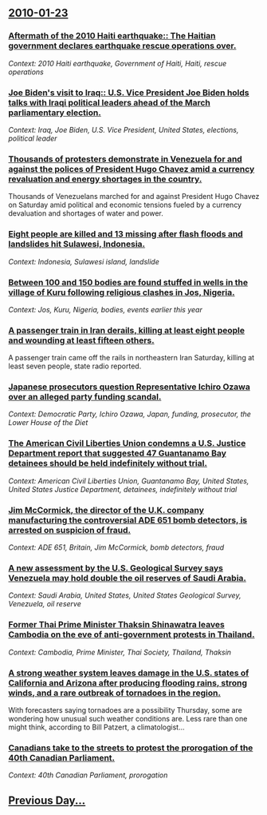 ## [2010-01-23](/news/2010/01/23/index.md)

### [Aftermath of the 2010 Haiti earthquake:: The Haitian government declares earthquake rescue operations over. ](/news/2010/01/23/aftermath-of-the-2010-haiti-earthquake-the-haitian-government-declares-earthquake-rescue-operations-over.md)
_Context: 2010 Haiti earthquake, Government of Haiti, Haiti, rescue operations_

### [Joe Biden's visit to Iraq:: U.S. Vice President Joe Biden holds talks with Iraqi political leaders ahead of the March parliamentary election. ](/news/2010/01/23/joe-biden-s-visit-to-iraq-u-s-vice-president-joe-biden-holds-talks-with-iraqi-political-leaders-ahead-of-the-march-parliamentary-election.md)
_Context: Iraq, Joe Biden, U.S. Vice President, United States, elections, political leader_

### [Thousands of protesters demonstrate in Venezuela for and against the polices of President Hugo Chavez amid a currency revaluation and energy shortages in the country. ](/news/2010/01/23/thousands-of-protesters-demonstrate-in-venezuela-for-and-against-the-polices-of-president-hugo-cha-vez-amid-a-currency-revaluation-and-energ.md)
Thousands of Venezuelans marched for and against President Hugo Chavez on Saturday amid political and economic tensions fueled by a currency devaluation and shortages of water and power.

### [Eight people are killed and 13 missing after flash floods and landslides hit Sulawesi, Indonesia. ](/news/2010/01/23/eight-people-are-killed-and-13-missing-after-flash-floods-and-landslides-hit-sulawesi-indonesia.md)
_Context: Indonesia, Sulawesi island, landslide_

### [Between 100 and 150 bodies are found stuffed in wells in the village of Kuru following religious clashes in Jos, Nigeria. ](/news/2010/01/23/between-100-and-150-bodies-are-found-stuffed-in-wells-in-the-village-of-kuru-following-religious-clashes-in-jos-nigeria.md)
_Context: Jos, Kuru, Nigeria, bodies, events earlier this year_

### [A passenger train in Iran derails, killing at least eight people and wounding at least fifteen others. ](/news/2010/01/23/a-passenger-train-in-iran-derails-killing-at-least-eight-people-and-wounding-at-least-fifteen-others.md)
A passenger train came off the rails in northeastern Iran Saturday, killing at least seven people, state radio reported.

### [Japanese prosecutors question Representative Ichiro Ozawa over an alleged party funding scandal. ](/news/2010/01/23/japanese-prosecutors-question-representative-ichira-ozawa-over-an-alleged-party-funding-scandal.md)
_Context: Democratic Party, Ichiro Ozawa, Japan, funding, prosecutor, the Lower House of the Diet_

### [The American Civil Liberties Union condemns a U.S. Justice Department report that suggested 47 Guantanamo Bay detainees should be held indefinitely without trial. ](/news/2010/01/23/the-american-civil-liberties-union-condemns-a-u-s-justice-department-report-that-suggested-47-guanta-namo-bay-detainees-should-be-held-inde.md)
_Context: American Civil Liberties Union, Guantanamo Bay, United States, United States Justice Department, detainees, indefinitely without trial_

### [Jim McCormick, the director of the U.K. company manufacturing the controversial ADE 651 bomb detectors, is arrested on suspicion of fraud. ](/news/2010/01/23/jim-mccormick-the-director-of-the-u-k-company-manufacturing-the-controversial-ade-651-bomb-detectors-is-arrested-on-suspicion-of-fraud.md)
_Context: ADE 651, Britain, Jim McCormick, bomb detectors, fraud_

### [A new assessment by the U.S. Geological Survey says Venezuela may hold double the oil reserves of Saudi Arabia. ](/news/2010/01/23/a-new-assessment-by-the-u-s-geological-survey-says-venezuela-may-hold-double-the-oil-reserves-of-saudi-arabia.md)
_Context: Saudi Arabia, United States, United States Geological Survey, Venezuela, oil reserve_

### [Former Thai Prime Minister Thaksin Shinawatra leaves Cambodia on the eve of anti-government protests in Thailand. ](/news/2010/01/23/former-thai-prime-minister-thaksin-shinawatra-leaves-cambodia-on-the-eve-of-anti-government-protests-in-thailand.md)
_Context: Cambodia, Prime Minister, Thai Society, Thailand, Thaksin_

### [A strong weather system leaves damage in the U.S. states of California and Arizona after producing flooding rains, strong winds, and a rare outbreak of tornadoes in the region. ](/news/2010/01/23/a-strong-weather-system-leaves-damage-in-the-u-s-states-of-california-and-arizona-after-producing-flooding-rains-strong-winds-and-a-rare.md)
With forecasters saying tornadoes are a possibility Thursday, some are wondering how unusual such weather conditions are. Less rare than one might think, according to Bill Patzert, a climatologist...

### [Canadians take to the streets to protest the prorogation of the 40th Canadian Parliament. ](/news/2010/01/23/canadians-take-to-the-streets-to-protest-the-prorogation-of-the-40th-canadian-parliament.md)
_Context: 40th Canadian Parliament, prorogation_

## [Previous Day...](/news/2010/01/22/index.md)

